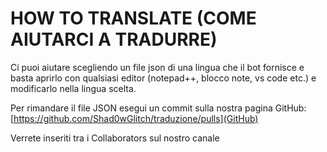 # HOW TO TRANSLATE (COME AIUTARCI A TRADURRE)

Ci puoi aiutare scegliendo un file json di una lingua che il bot
fornisce e basta aprirlo con qualsiasi editor (notepad++, blocco note, vs code etc.) e modificarlo nella lingua scelta.

Per rimandare il file JSON esegui un commit 
sulla nostra pagina GitHub: [https://github.com/Shad0wGlitch/traduzione/pulls](GitHub)

Verrete inseriti tra i Collaborators sul nostro canale
